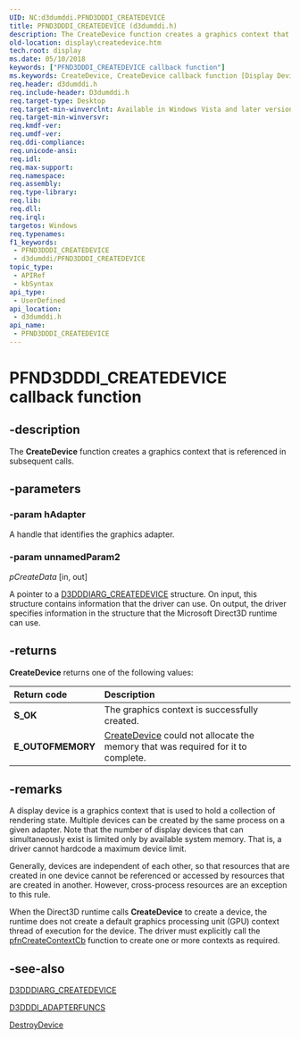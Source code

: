 ```yaml
---
UID: NC:d3dumddi.PFND3DDDI_CREATEDEVICE
title: PFND3DDDI_CREATEDEVICE (d3dumddi.h)
description: The CreateDevice function creates a graphics context that is referenced in subsequent calls.
old-location: display\createdevice.htm
tech.root: display
ms.date: 05/10/2018
keywords: ["PFND3DDDI_CREATEDEVICE callback function"]
ms.keywords: CreateDevice, CreateDevice callback function [Display Devices], PFND3DDDI_CREATEDEVICE, PFND3DDDI_CREATEDEVICE callback, UserModeDisplayDriver_Functions_4603a980-54aa-4d90-859a-d84c2afe5f03.xml, d3dumddi/CreateDevice, display.createdevice
req.header: d3dumddi.h
req.include-header: D3dumddi.h
req.target-type: Desktop
req.target-min-winverclnt: Available in Windows Vista and later versions of the Windows operating systems.
req.target-min-winversvr: 
req.kmdf-ver: 
req.umdf-ver: 
req.ddi-compliance: 
req.unicode-ansi: 
req.idl: 
req.max-support: 
req.namespace: 
req.assembly: 
req.type-library: 
req.lib: 
req.dll: 
req.irql: 
targetos: Windows
req.typenames: 
f1_keywords:
 - PFND3DDDI_CREATEDEVICE
 - d3dumddi/PFND3DDDI_CREATEDEVICE
topic_type:
 - APIRef
 - kbSyntax
api_type:
 - UserDefined
api_location:
 - d3dumddi.h
api_name:
 - PFND3DDDI_CREATEDEVICE
---
```


# PFND3DDDI_CREATEDEVICE callback function


## -description

The <b>CreateDevice</b> function creates a graphics context that is referenced in subsequent calls.

## -parameters

### -param hAdapter

A handle that identifies the graphics adapter.

### -param unnamedParam2

*pCreateData* [in, out]

A pointer to a <a href="/windows-hardware/drivers/ddi/d3dumddi/ns-d3dumddi-_d3dddiarg_createdevice">D3DDDIARG_CREATEDEVICE</a> structure. On input, this structure contains information that the driver can use. On output, the driver specifies information in the structure that the Microsoft Direct3D runtime can use.

## -returns

<b>CreateDevice</b> returns one of the following values:

| **Return code** | **Description** | 
|:--|:--|
| **S_OK** | The graphics context is successfully created. | 
| **E_OUTOFMEMORY** | [CreateDevice]()  could not allocate the memory that was required for it to complete. |

## -remarks

A display device is a graphics context that is used to hold a collection of rendering state. Multiple devices can be created by the same process on a given adapter. Note that the number of display devices that can simultaneously exist is limited only by available system memory. That is, a driver cannot hardcode a maximum device limit.

Generally, devices are independent of each other, so that resources that are created in one device cannot be referenced or accessed by resources that are created in another. However, cross-process resources are an exception to this rule.

When the Direct3D runtime calls <b>CreateDevice</b> to create a device, the runtime does not create a default graphics processing unit (GPU) context thread of execution for the device. The driver must explicitly call the <a href="/previous-versions/ff568895(v=vs.85)">pfnCreateContextCb</a> function to create one or more contexts as required.

## -see-also

<a href="/windows-hardware/drivers/ddi/d3dumddi/ns-d3dumddi-_d3dddiarg_createdevice">D3DDDIARG_CREATEDEVICE</a>



<a href="/windows-hardware/drivers/ddi/d3dumddi/ns-d3dumddi-_d3dddi_adapterfuncs">D3DDDI_ADAPTERFUNCS</a>



<a href="/windows-hardware/drivers/ddi/d3dumddi/nc-d3dumddi-pfnd3dddi_destroydevice">DestroyDevice</a>

